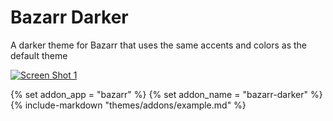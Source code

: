 # Bazarr Darker

A darker theme for Bazarr that uses the same accents and colors as the default theme

<p>
<a href="screenshot1.png" rel="noopener"><img src="screenshot1.png" alt="Screen Shot 1" /></a>
</p>

{% set addon_app = "bazarr" %}
{% set addon_name = "bazarr-darker" %}
{% include-markdown "themes/addons/example.md" %}
